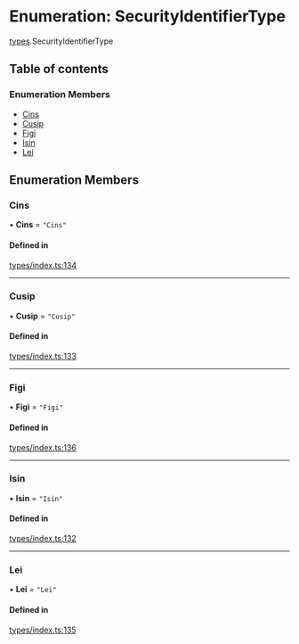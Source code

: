 # Enumeration: SecurityIdentifierType

[types](../wiki/types).SecurityIdentifierType

## Table of contents

### Enumeration Members

- [Cins](../wiki/types.SecurityIdentifierType#cins)
- [Cusip](../wiki/types.SecurityIdentifierType#cusip)
- [Figi](../wiki/types.SecurityIdentifierType#figi)
- [Isin](../wiki/types.SecurityIdentifierType#isin)
- [Lei](../wiki/types.SecurityIdentifierType#lei)

## Enumeration Members

### Cins

• **Cins** = ``"Cins"``

#### Defined in

[types/index.ts:134](https://github.com/PolymeshAssociation/polymesh-sdk/blob/339b7503/src/types/index.ts#L134)

___

### Cusip

• **Cusip** = ``"Cusip"``

#### Defined in

[types/index.ts:133](https://github.com/PolymeshAssociation/polymesh-sdk/blob/339b7503/src/types/index.ts#L133)

___

### Figi

• **Figi** = ``"Figi"``

#### Defined in

[types/index.ts:136](https://github.com/PolymeshAssociation/polymesh-sdk/blob/339b7503/src/types/index.ts#L136)

___

### Isin

• **Isin** = ``"Isin"``

#### Defined in

[types/index.ts:132](https://github.com/PolymeshAssociation/polymesh-sdk/blob/339b7503/src/types/index.ts#L132)

___

### Lei

• **Lei** = ``"Lei"``

#### Defined in

[types/index.ts:135](https://github.com/PolymeshAssociation/polymesh-sdk/blob/339b7503/src/types/index.ts#L135)
